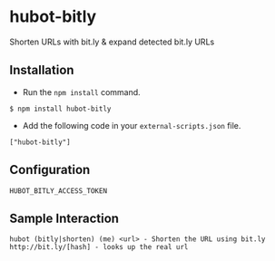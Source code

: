 hubot-bitly
=============

Shorten URLs with bit.ly & expand detected bit.ly URLs

## Installation

* Run the `npm install` command.

```
$ npm install hubot-bitly
```

* Add the following code in your `external-scripts.json` file.

```
["hubot-bitly"]
```

## Configuration

```
HUBOT_BITLY_ACCESS_TOKEN
```

## Sample Interaction

```
hubot (bitly|shorten) (me) <url> - Shorten the URL using bit.ly
http://bit.ly/[hash] - looks up the real url
```